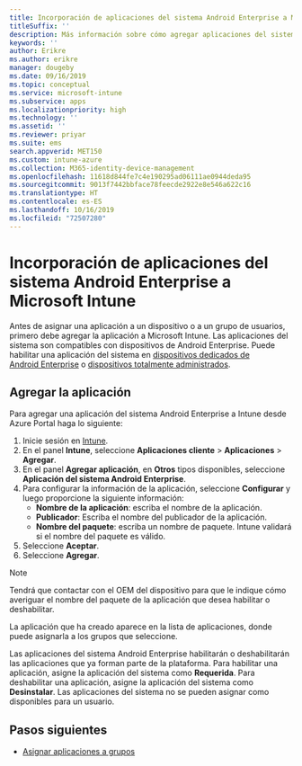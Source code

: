 ```yaml
---
title: Incorporación de aplicaciones del sistema Android Enterprise a Microsoft Intune
titleSuffix: ''
description: Más información sobre cómo agregar aplicaciones del sistema Android Enterprise a Microsoft Intune.
keywords: ''
author: Erikre
ms.author: erikre
manager: dougeby
ms.date: 09/16/2019
ms.topic: conceptual
ms.service: microsoft-intune
ms.subservice: apps
ms.localizationpriority: high
ms.technology: ''
ms.assetid: ''
ms.reviewer: priyar
ms.suite: ems
search.appverid: MET150
ms.custom: intune-azure
ms.collection: M365-identity-device-management
ms.openlocfilehash: 11618d844fe7c4e190295ad06111ae0944deda95
ms.sourcegitcommit: 9013f7442bbface78feecde2922e8e546a622c16
ms.translationtype: HT
ms.contentlocale: es-ES
ms.lasthandoff: 10/16/2019
ms.locfileid: "72507280"
---
```

# <a name="add-android-enterprise-system-apps-to-microsoft-intune"></a>Incorporación de aplicaciones del sistema Android Enterprise a Microsoft Intune

Antes de asignar una aplicación a un dispositivo o a un grupo de usuarios, primero debe agregar la aplicación a Microsoft Intune. Las aplicaciones del sistema son compatibles con dispositivos de Android Enterprise. Puede habilitar una aplicación del sistema en [dispositivos dedicados de Android Enterprise](../enrollment/android-kiosk-enroll.md) o [dispositivos totalmente administrados](../enrollment/android-fully-managed-enroll.md).

## <a name="add-the-app"></a>Agregar la aplicación

Para agregar una aplicación del sistema Android Enterprise a Intune desde Azure Portal haga lo siguiente:

1. Inicie sesión en [Intune](https://go.microsoft.com/fwlink/?linkid=2090973).
2. En el panel **Intune**, seleccione **Aplicaciones cliente** > **Aplicaciones** > **Agregar**.
3. En el panel **Agregar aplicación**, en **Otros** tipos disponibles, seleccione **Aplicación del sistema Android Enterprise**.
4. Para configurar la información de la aplicación, seleccione **Configurar** y luego proporcione la siguiente información:
    - **Nombre de la aplicación**: escriba el nombre de la aplicación.
    - **Publicador**: Escriba el nombre del publicador de la aplicación.  
    - **Nombre del paquete**: escriba un nombre de paquete. Intune validará si el nombre del paquete es válido.
5. Seleccione **Aceptar**.
6. Seleccione **Agregar**.

> [!NOTE]
> Tendrá que contactar con el OEM del dispositivo para que le indique cómo averiguar el nombre del paquete de la aplicación que desea habilitar o deshabilitar.

La aplicación que ha creado aparece en la lista de aplicaciones, donde puede asignarla a los grupos que seleccione. 

Las aplicaciones del sistema Android Enterprise habilitarán o deshabilitarán las aplicaciones que ya forman parte de la plataforma. Para habilitar una aplicación, asigne la aplicación del sistema como **Requerida**. Para deshabilitar una aplicación, asigne la aplicación del sistema como **Desinstalar**. Las aplicaciones del sistema no se pueden asignar como disponibles para un usuario.


## <a name="next-steps"></a>Pasos siguientes

- [Asignar aplicaciones a grupos](apps-deploy.md)
